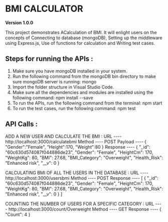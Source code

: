 # BMI CALCULATOR 

**Version 1.0.0**

This project demonstrates ACalculation of BMI. 
It will enlight users on the concepts of Connecting to database (mongoDB), Setting up the middleware using Express.js, Use of functions for calculation and Writing test cases.

## Steps for running the APIs :
1. Make sure you have mongoDB installed in your system.
2. Run the following command from the mongoDB bin directory to make sure mongoDB server is running:
    mongo
3. Import the folder structure in Visual Studio Code.
4. Make sure all the dependencies and modules are installed using the following command:
    npm install --save
5. To run the APIs, run the following command from the terminal:
    npm start
6. To run the test cases, run the following command:
    npm test

## API Calls :

ADD A NEW USER AND CALCULATE THE BMI : 
URL ---- http://localhost:3000/calculatebmi
Method ---- POST
Payload ---- 
{
    "Gender":"Female",
    "Height":170,
    "Weight":80
}
Response ---- 
{
    "_id": "60c630d574087f044886de23",
    "Gender": "Female",
    "HeightCm": 170,
    "WeightKg": 80,
    "BMI": 27.68,
    "BMI_Category": "Overweight",
    "Health_Risk": "Enhanced risk",
    "__v": 0
}

CALCULATING BMI OF ALL THE USERS IN THE DATABASE :
URL ---- http://localhost:3000/usersbmi
Method ---- POST
Response ----
[
    {
        "_id": "60c630d574087f044886de23",
        "Gender": "Female",
        "HeightCm": 170,
        "WeightKg": 80,
        "BMI": 27.68,
        "BMI_Category": "Overweight",
        "Health_Risk": "Enhanced risk",
        "__v": 0
    }
]

COUNTING THE NUMBER OF USERS FOR A SPECIFIC CATEGORY :
URL ---- http://localhost:3000/count/Overweight
Method ---- GET
Response ----
{
    "Count": 4
}

